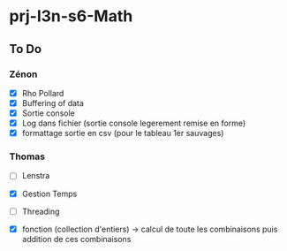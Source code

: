 # prj-l3n-s6-Math

## To Do
### Zénon
- [x] Rho Pollard
- [x] Buffering of data
- [x] Sortie console
- [x] Log dans fichier (sortie console legerement remise en forme)
- [x] formattage sortie en csv (pour le tableau 1er sauvages)
### Thomas
- [ ] Lenstra
- [x] Gestion Temps
- [ ] Threading
- [x] fonction (collection d'entiers) -> calcul de toute les combinaisons puis addition de ces combinaisons

